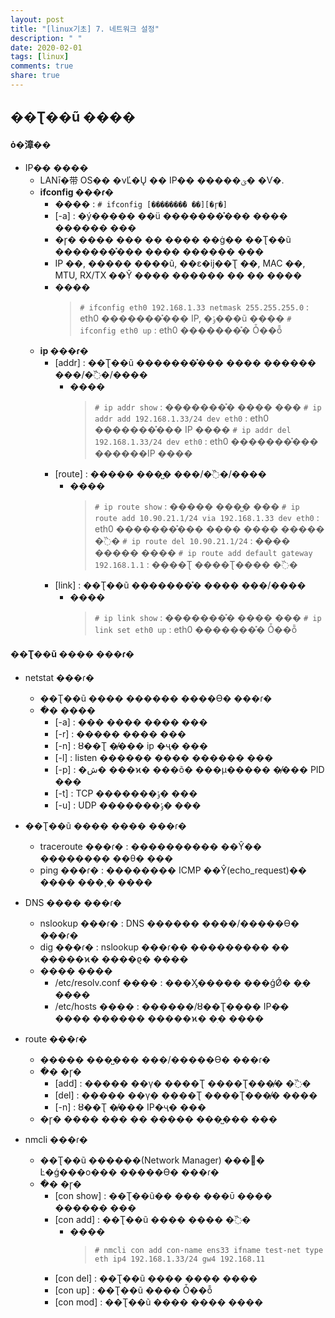 ```yaml
---
layout: post
title: "[linux기초] 7. 네트워크 설정"
description: " "
date: 2020-02-01
tags: [linux]
comments: true
share: true
---
```


## ��Ʈ��ũ ����

#### ȯ�漳��

- IP�ּ� ����
  - LANī�带 OS�� �νĽ�Ų �� IP�� �����ؾ� �Ѵ�.
  - **ifconfig ���ɾ�**
    - ���� : `# ifconfig [�������̽� ��][�ɼ�]`
    - [-a] : �ý����� ��ü �������̽��� ���� ������ ���
    - �ɼ� ���� ��� �� ���� ��ġ�� ��Ʈ��ũ �������̽��� ���� ������ ���
    - IP �ּ�, ����� ����ũ, ��ε�ĳ��Ʈ �ּ�, MAC �ּ�, MTU, RX/TX ��Ŷ ���� ������ �� �� ����
    - ����
      > `# ifconfig eth0 192.168.1.33 netmask 255.255.255.0` : eth0 �������̽��� IP, �ݸ���ũ ����
      > `# ifconfig eth0 up` : eth0 �������̽� Ȱ��ȭ
  - **ip ���ɾ�**
    - [addr] : ��Ʈ��ũ �������̽��� ���� ������ ���/�߰�/����
      - ����
        > `# ip addr show` : �������̽� ���� ���
        > `# ip addr add 192.168.1.33/24 dev eth0` : eth0 �������̽��� IP ����
        > `# ip addr del 192.168.1.33/24 dev eth0` : eth0 �������̽��� ������IP ����
    - [route] : ����� ���̺� ���/�߰�/����
      - ����
        > `# ip route show` : ����� ���̺� ���
        > `# ip route add 10.90.21.1/24 via 192.168.1.33 dev eth0` : eth0 �������̽��� ���� ���� ����� �߰�
        > `# ip route del 10.90.21.1/24` : ���� ����� ����
        > `# ip route add default gateway 192.168.1.1` : ����Ʈ ����Ʈ���� �߰� 
    - [link] : ��Ʈ��ũ �������̽� ���� ���/����
      - ����
        > `# ip link show` : �������̽� ���� ���
        > `# ip link set eth0 up` : eth0 �������̽� Ȱ��ȭ

#### ��Ʈ��ũ ���� ���ɾ�
- netstat ���ɾ�
  - ��Ʈ��ũ ���� ������ ����ϴ� ���ɾ�
  - �ֿ� ����
    - [-a] : ��� ���� ���� ���
    - [-r] : ����� ���� ���
    - [-n] : ȣ��Ʈ �̸��� ip �ּҷ� ���
    - [-l] : listen ������ ���� ������ ���
    - [-p] : �ش� ���ϰ� ���õ� ���μ����� �̸��� PID ���
    - [-t] : TCP �������ݸ� ���
    - [-u] : UDP �������ݸ� ���

- ��Ʈ��ũ ���� ���� ���ɾ�
  - traceroute ���ɾ� : ���������� ��Ŷ�� �������� ��θ� ���
  - ping ���ɾ� : �������� ICMP ��Ŷ(echo_request)�� ���� ���¸� ����

- DNS ���� ���ɾ�
  - nslookup ���ɾ� : DNS ������ ����/�����ϴ� ���ɾ�
  - dig ���ɾ� : nslookup ���ɾ�� ��������� �� �����ϰ� ����ϱ� ����
  - ���� ����
    - /etc/resolv.conf ���� : ���Ӽ����� ���ǵǾ� �ִ� ����
    - /etc/hosts ���� : ������/ȣ��Ʈ���� IP�ּ� ���� ������ �����ϰ� �ִ� ����

- route ���ɾ�
  - ����� ���̺��� ���/�����ϴ� ���ɾ�
  - �ֿ� �ɼ�
    - [add] : ����� ��γ� ����Ʈ ����Ʈ���̸� �߰�
    - [del] : ����� ��γ� ����Ʈ ����Ʈ���̸� ����
    - [-n] : ȣ��Ʈ �̸��� IP�ּҷ� ���
  - �ɼ� ���� ��� �� ����� ���̺��� ���

- nmcli ���ɾ�
  - ��Ʈ��ũ ������(Network Manager) ���񽺸� Ŀ�ǵ���ο��� �����ϴ� ���ɾ�
  - �ֿ� �ɼ�
    - [con show] : ��Ʈ��ũ�� ��� ���ῡ ���� ������ ���
    - [con add] : ��Ʈ��ũ ���� ���� �߰�
      - ����
        > `# nmcli con add con-name ens33 ifname test-net type eth ip4 192.168.1.33/24 gw4 192.168.11`
    - [con del] : ��Ʈ��ũ ���� ���� ����
    - [con up] : ��Ʈ��ũ ���� Ȱ��ȭ
    - [con mod] : ��Ʈ��ũ ���� ���� ����


